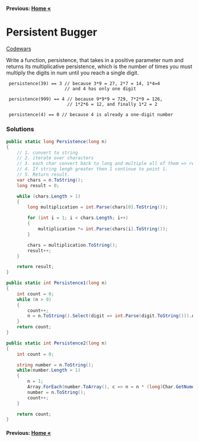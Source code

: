 #### Previous: [Home &laquo;](../EasyChallenges.md)

# Persistent Bugger

[Codewars](https://www.codewars.com/kata/persistent-bugger)

Write a function, persistence, that takes in a positive parameter num and returns its multiplicative persistence, which is the number of times you must multiply the digits in num until you reach a single digit.

     persistence(39) == 3 // because 3*9 = 27, 2*7 = 14, 1*4=4
                          // and 4 has only one digit
    
     persistence(999) == 4 // because 9*9*9 = 729, 7*2*9 = 126,
                           // 1*2*6 = 12, and finally 1*2 = 2
    
     persistence(4) == 0 // because 4 is already a one-digit number
    
### Solutions
    
``` cs  
public static long Persistence(long n)
{
    // 1. convert to string
    // 2. iterate over characters
    // 3. each char convert back to long and multiple all of them => result
    // 4. If string lengh greater then 1 continue to point 1.
    // 5. Return result.
    var chars = n.ToString();
    long result = 0;

    while (chars.Length > 1)
    {
        long multiplication = int.Parse(chars[0].ToString());

        for (int i = 1; i < chars.Length; i++)
        {
            multiplication *= int.Parse(chars[i].ToString());
        }

        chars = multiplication.ToString();
        result++;
    }

    return result;
}

public static int Persistence1(long n)
{
    int count = 0;
    while (n > 9)
    {
        count++;
        n = n.ToString().Select(digit => int.Parse(digit.ToString())).Aggregate((x, y) => x * y);
    }
    return count;
}

public static int Persistence2(long n)
{
    int count = 0;

    string number = n.ToString();
    while(number.Length > 1)
    {
        n = 1;
        Array.ForEach(number.ToArray(), c => n = n * (long)Char.GetNumericValue(c));
        number = n.ToString();
        count++;
    }

    return count;
}

```

#### Previous: [Home &laquo;](../Medium.md)
